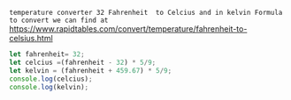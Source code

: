 `temperature converter 32 Fahrenheit  to Celcius and in kelvin
Formula to convert we can find at`
https://www.rapidtables.com/convert/temperature/fahrenheit-to-celsius.html

```js
let fahrenheit= 32;
let celcius =(fahrenheit - 32) * 5/9;
let kelvin = (fahrenheit + 459.67) * 5/9;
console.log(celcius);
console.log(kelvin);
```

